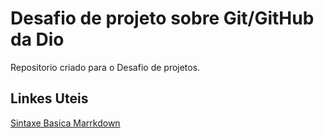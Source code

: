 # Desafio de projeto sobre Git/GitHub da Dio
Repositorio  criado  para o Desafio de projetos.

## Linkes Uteis
[Sintaxe  Basica Marrkdown](https://www.markdownguide.org/basic-syntax/)

